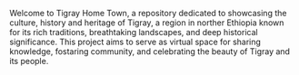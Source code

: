 Welcome to Tigray Home Town, a repository dedicated to showcasing the culture, history and heritage of Tigray, a region in norther Ethiopia known for its rich traditions, breathtaking landscapes, and deep historical significance. 
This project aims to serve as virtual space for sharing knowledge, fostaring community, and celebrating the beauty of Tigray and its people.
